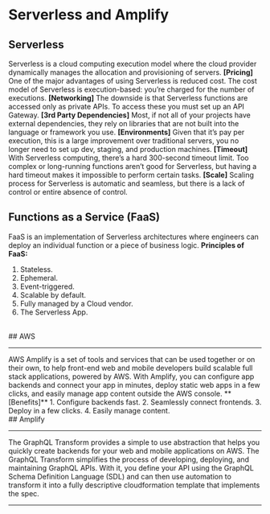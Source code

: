 # Serverless and Amplify
## Serverless
Serverless is a cloud computing execution model where the cloud provider dynamically manages the allocation and provisioning of servers.
**[Pricing]**
One of the major advantages of using Serverless is reduced cost. The cost model of Serverless is execution-based: you’re charged for the number of executions.
**[Networking]**
The downside is that Serverless functions are accessed only as private APIs. To access these you must set up an API Gateway.
**[3rd Party Dependencies]**
Most, if not all of your projects have external dependencies, they rely on libraries that are not built into the language or framework you use.
**[Environments]**
Given that it’s pay per execution, this is a large improvement over traditional servers, you no longer need to set up dev, staging, and production machines.
**[Timeout]**
With Serverless computing, there’s a hard 300-second timeout limit. Too complex or long-running functions aren’t good for Serverless, but having a hard timeout makes it impossible to perform certain tasks.
**[Scale]**
Scaling process for Serverless is automatic and seamless, but there is a lack of control or entire absence of control.
## Functions as a Service (FaaS)
FaaS is an implementation of Serverless architectures where engineers can deploy an individual function or a piece of business logic.
**Principles of FaaS:**
1. Stateless.
2. Ephemeral.
3. Event-triggered.
4. Scalable by default.
5. Fully managed by a Cloud vendor.
6. The Serverless App.
<br>
## AWS
<hr>
AWS Amplify is a set of tools and services that can be used together or on their own, to help front-end web and mobile developers build scalable full stack applications, powered by AWS. With Amplify, you can configure app backends and connect your app in minutes, deploy static web apps in a few clicks, and easily manage app content outside the AWS console.
**[Benefits]**
1. Configure backends fast.
2. Seamlessly connect frontends.
3. Deploy in a few clicks.
4. Easily manage content.
<br>
## Amplify
<hr>
The GraphQL Transform provides a simple to use abstraction that helps you quickly create backends for your web and mobile applications on AWS.
The GraphQL Transform simplifies the process of developing, deploying, and maintaining GraphQL APIs. With it, you define your API using the GraphQL Schema Definition Language (SDL) and can then use automation to transform it into a fully descriptive cloudformation template that implements the spec.
<hr>
